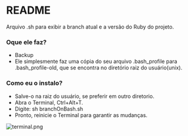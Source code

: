 # README #

Arquivo .sh para exibir a branch atual e a versão do Ruby do projeto.

### Oque ele faz? ###

* Backup
* Ele simplesmente faz uma cópia do seu arquivo .bash_profile para .bash_profile-old, que se encontra no diretório raiz do usuário(unix).

### Como eu o instalo? ###

* Salve-o na raiz do usuário, se preferir em outro diretorio.
* Abra o Terminal, Ctrl+Alt+T.
* Digite: sh branchOnBash.sh
* Pronto, reinicie o Terminal para garantir as mudanças.

![terminal.png](https://bitbucket.org/repo/g4k8yK/images/3929008550-terminal.png)